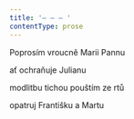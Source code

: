 ```yaml
---
title: '– – – '
contentType: prose
---
```


Poprosím vroucně Marii Pannu

ať ochraňuje Julianu

modlitbu tichou pouštím ze rtů

opatruj Františku a Martu
